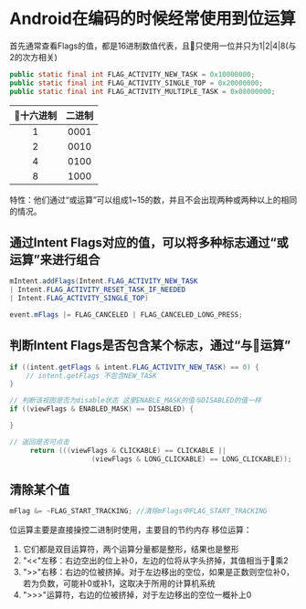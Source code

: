 # Android在编码的时候经常使用到位运算

首先通常查看Flags的值，都是16进制数值代表，且只使用一位并只为1|2|4|8(与2的次方相关)

```java
public static final int FLAG_ACTIVITY_NEW_TASK = 0x10000000;
public static final int FLAG_ACTIVITY_SINGLE_TOP = 0x20000000;
public static final int FLAG_ACTIVITY_MULTIPLE_TASK = 0x08000000;
```

|十六进制|二进制|
|:---:|:--:|
|1|0001|
|2|0010|
|4|0100|
|8|1000|

特性：他们通过“或运算”可以组成1~15的数，并且不会出现两种或两种以上的相同的情况。

## 通过Intent Flags对应的值，可以将多种标志通过“或运算”来进行组合

```java
mIntent.addFlags(Intent.FLAG_ACTIVITY_NEW_TASK
| Intent.FLAG_ACTIVITY_RESET_TASK_IF_NEEDED
| Intent.FLAG_ACTIVITY_SINGLE_TOP)
```

```java
event.mFlags |= FLAG_CANCELED | FLAG_CANCELED_LONG_PRESS;
```

## 判断Intent Flags是否包含某个标志，通过“与运算”

```java
if ((intent.getFlags & intent.FLAG_ACTIVITY_NEW_TASK) == 0) {
    // intent.getFlags 不包含NEW_TASK
}
```

```java
// 判断该视图是否为disable状态 这里ENABLE_MASK的值与DISABLED的值一样
if ((viewFlags & ENABLED_MASK) == DISABLED) {

}
```

```java
// 返回是否可点击  
     return (((viewFlags & CLICKABLE) == CLICKABLE ||
                    (viewFlags & LONG_CLICKABLE) == LONG_CLICKABLE));
```

## 清除某个值

```java
mFlag &= ~FLAG_START_TRACKING; //清除mFlags中FLAG_START_TRACKING
```

位运算主要是直接操控二进制时使用，主要目的节约内存
移位运算：

1. 它们都是双目运算符，两个运算分量都是整形，结果也是整形
2. "<<"左移：右边空出的位上补0，左边的位将从字头挤掉，其值相当于乘2
3. ">>"右移：右边的位被挤掉。对于左边移出的空位，如果是正数则空位补0，若为负数，可能补0或补1，这取决于所用的计算机系统
4. ">>>"运算符，右边的位被挤掉，对于左边移出的空位一概补上0
